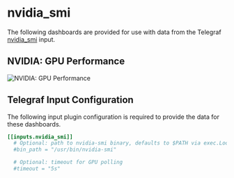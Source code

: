 # nvidia_smi

The following dashboards are provided for use with data from the Telegraf [nvidia_smi](https://docs.influxdata.com/telegraf/latest/plugins/inputs/#nvidia-smi) input.

## NVIDIA: GPU Performance

![NVIDIA: GPU Performance](https://user-images.githubusercontent.com/10326954/58805102-ab6c1a80-8613-11e9-86e3-a74979a8573f.png)

## Telegraf Input Configuration

The following input plugin configuration is required to provide the data for these dashboards.

```toml
[[inputs.nvidia_smi]]
  # Optional: path to nvidia-smi binary, defaults to $PATH via exec.LookPath
  #bin_path = "/usr/bin/nvidia-smi"

  # Optional: timeout for GPU polling
  #timeout = "5s"
```
